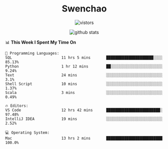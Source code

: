 <h1 align="center">Swenchao</h3>

<p align="center">
  <img src="https://visitor-badge.glitch.me/badge?page_id=Swenchao" alt="vistors" />
</p>

<p align="center">
  <img src="https://github-readme-stats.vercel.app/api?username=Swenchao&count_private=true&show_icons=true&theme=vue-dark&hide_title=true" alt="github stats" />
</p>

<!--START_SECTION:waka-->
📊 **This Week I Spent My Time On** 

```text
💬 Programming Languages: 
SQL                      11 hrs 5 mins       █████████████████████░░░░   85.13% 
Python                   1 hr 12 mins        ██░░░░░░░░░░░░░░░░░░░░░░░   9.24% 
Text                     24 mins             ░░░░░░░░░░░░░░░░░░░░░░░░░   3.1% 
Shell Script             10 mins             ░░░░░░░░░░░░░░░░░░░░░░░░░   1.37% 
Scala                    3 mins              ░░░░░░░░░░░░░░░░░░░░░░░░░   0.49%

🔥 Editors: 
VS Code                  12 hrs 42 mins      ████████████████████████░   97.48% 
IntelliJ IDEA            19 mins             ░░░░░░░░░░░░░░░░░░░░░░░░░   2.52%

💻 Operating System: 
Mac                      13 hrs 2 mins       █████████████████████████   100.0%

```


<!--END_SECTION:waka-->
